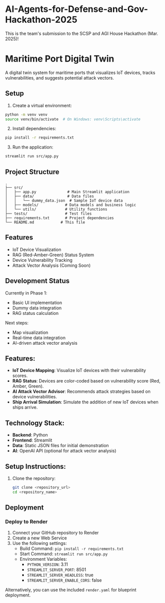 # AI-Agents-for-Defense-and-Gov-Hackathon-2025
This is the team's submission to the SCSP and AGI House Hackathon (Mar. 2025)!

# Maritime Port Digital Twin

A digital twin system for maritime ports that visualizes IoT devices, tracks vulnerabilities, and suggests potential attack vectors.

## Setup

1. Create a virtual environment:
```bash
python -m venv venv
source venv/bin/activate  # On Windows: venv\Scripts\activate
```

2. Install dependencies:
```bash
pip install -r requirements.txt
```

3. Run the application:
```bash
streamlit run src/app.py
```

## Project Structure

```
.
├── src/
│   ├── app.py              # Main Streamlit application
│   ├── data/               # Data files
│   │   └── dummy_data.json  # Sample IoT device data
│   ├── models/            # Data models and business logic
│   └── utils/             # Utility functions
├── tests/                 # Test files
├── requirements.txt       # Project dependencies
└── README.md            # This file
```

## Features

- IoT Device Visualization
- RAG (Red-Amber-Green) Status System
- Device Vulnerability Tracking
- Attack Vector Analysis (Coming Soon)

## Development Status

Currently in Phase 1:
- Basic UI implementation
- Dummy data integration
- RAG status calculation

Next steps:
- Map visualization
- Real-time data integration
- AI-driven attack vector analysis

## Features:
- **IoT Device Mapping**: Visualize IoT devices with their vulnerability scores.
- **RAG Status**: Devices are color-coded based on vulnerability score (Red, Amber, Green).
- **AI Attack Vector Advisor**: Recommends attack strategies based on device vulnerabilities.
- **Ship Arrival Simulation**: Simulate the addition of new IoT devices when ships arrive.

## Technology Stack:
- **Backend**: Python
- **Frontend**: Streamlit
- **Data**: Static JSON files for initial demonstration
- **AI**: OpenAI API (optional for attack vector analysis)

## Setup Instructions:
1. Clone the repository:
   ```bash
   git clone <repository_url>
   cd <repository_name>

## Deployment

### Deploy to Render

1. Connect your GitHub repository to Render
2. Create a new Web Service
3. Use the following settings:
   - Build Command: `pip install -r requirements.txt`
   - Start Command: `streamlit run src/app.py`
   - Environment Variables:
     - `PYTHON_VERSION`: 3.11
     - `STREAMLIT_SERVER_PORT`: 8501
     - `STREAMLIT_SERVER_HEADLESS`: true
     - `STREAMLIT_SERVER_ENABLE_CORS`: false

Alternatively, you can use the included `render.yaml` for blueprint deployment.
